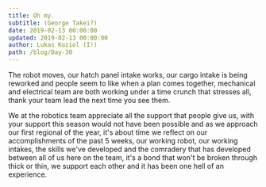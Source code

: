 ```yaml
---
title: Oh my.
subtitle: (George Takei?)
date: 2019-02-13 00:00:00
updated: 2019-02-13 00:00:00
author: Lukas Koziol (I!)
path: /blog/Day-30
---
```

The robot moves, our hatch panel intake works, our cargo intake is being reworked and people seem to like when a plan comes together, mechanical and electrical team are both working under a time crunch that stresses all, thank your team lead the next time you see them.

We at the robotics team appreciate all the support that people give us, with your support this season would not have been possible and as we approach our first regional of the year, it's about time we reflect on our accomplishments of the past 5 weeks, our working robot, our working intakes, the skills we've developed and the comradery that has developed between all of us here on the team, it's a bond that won't be broken through thick or thin, we support each other and it has been one hell of an experience.
